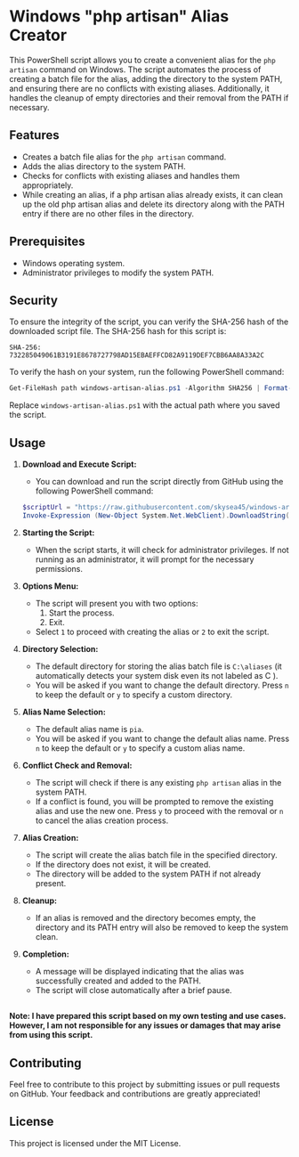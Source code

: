 
# Windows "php artisan" Alias Creator

This PowerShell script allows you to create a convenient alias for the `php artisan` command on Windows. The script automates the process of creating a batch file for the alias, adding the directory to the system PATH, and ensuring there are no conflicts with existing aliases. Additionally, it handles the cleanup of empty directories and their removal from the PATH if necessary.

## Features

- Creates a batch file alias for the `php artisan` command.
- Adds the alias directory to the system PATH.
- Checks for conflicts with existing aliases and handles them appropriately.
- While creating an alias, if a php artisan alias already exists, it can clean up the old php artisan alias and delete its directory along with the PATH entry if there are no other files in the directory.

## Prerequisites

- Windows operating system.
- Administrator privileges to modify the system PATH.

## Security

To ensure the integrity of the script, you can verify the SHA-256 hash of the downloaded script file. The SHA-256 hash for this script is:


```
SHA-256: 732285049061B3191E8678727798AD15EBAEFFCD82A9119DEF7CBB6AA8A33A2C
```

To verify the hash on your system, run the following PowerShell command:

```powershell
Get-FileHash path windows-artisan-alias.ps1 -Algorithm SHA256 | Format-List
```

Replace `windows-artisan-alias.ps1` with the actual path where you saved the script.

## Usage

1. **Download and Execute Script:**
    - You can download and run the script directly from GitHub using the following PowerShell command:
    ```powershell
    $scriptUrl = "https://raw.githubusercontent.com/skysea45/windows-artisan-alias/main/windows-artisan-alias.ps1"
    Invoke-Expression (New-Object System.Net.WebClient).DownloadString($scriptUrl)
    ```

2. **Starting the Script:**
    - When the script starts, it will check for administrator privileges. If not running as an administrator, it will prompt for the necessary permissions.

3. **Options Menu:**
    - The script will present you with two options:
        1. Start the process.
        2. Exit.
    - Select `1` to proceed with creating the alias or `2` to exit the script.

4. **Directory Selection:**
    - The default directory for storing the alias batch file is `C:\aliases` (it automatically detects your system disk even its not labeled as C ).
    - You will be asked if you want to change the default directory. Press `n` to keep the default or `y` to specify a custom directory.

5. **Alias Name Selection:**
    - The default alias name is `pia`.
    - You will be asked if you want to change the default alias name. Press `n` to keep the default or `y` to specify a custom alias name.

6. **Conflict Check and Removal:**
    - The script will check if there is any existing `php artisan` alias in the system PATH.
    - If a conflict is found, you will be prompted to remove the existing alias and use the new one. Press `y` to proceed with the removal or `n` to cancel the alias creation process.

7. **Alias Creation:**
    - The script will create the alias batch file in the specified directory.
    - If the directory does not exist, it will be created.
    - The directory will be added to the system PATH if not already present.

8. **Cleanup:**
    - If an alias is removed and the directory becomes empty, the directory and its PATH entry will also be removed to keep the system clean.

9. **Completion:**
    - A message will be displayed indicating that the alias was successfully created and added to the PATH.
    - The script will close automatically after a brief pause.

##
**Note: I have prepared this script based on my own testing and use cases. However, I am not responsible for any issues or damages that may arise from using this script.**
##

## Contributing

Feel free to contribute to this project by submitting issues or pull requests on GitHub. Your feedback and contributions are greatly appreciated!

## License

This project is licensed under the MIT License.
